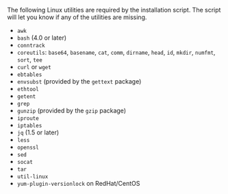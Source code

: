 The following Linux utilities are required by the installation script. The script will let you know if any of the utilities are missing.

* `awk`
* `bash` (4.0 or later)
* `conntrack`
* `coreutils`: `base64`, `basename`, `cat`, `comm`, `dirname`, `head`, `id`, `mkdir`, `numfmt`, `sort`, `tee`
* `curl` or `wget`
* `ebtables`
* `envsubst` (provided by the `gettext` package)
* `ethtool`
* `getent`
* `grep`
* `gunzip` (provided by the `gzip` package)
* `iproute`
* `iptables`
* `jq` (1.5 or later)
* `less`
* `openssl`
* `sed`
* `socat`
* `tar`
* `util-linux`
* `yum-plugin-versionlock` on RedHat/CentOS

<!-- Do not remove. Keep this code at the bottom of the include -->
<!-- DOCS-290 -->